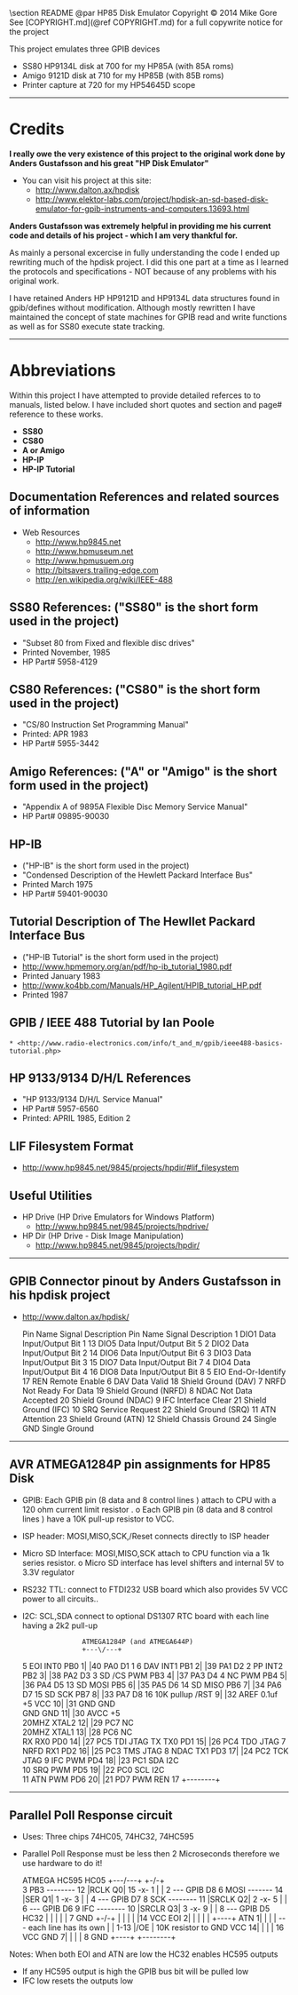 \section README
 @par HP85 Disk Emulator Copyright &copy; 2014 Mike Gore
 See [COPYRIGHT.md](@ref COPYRIGHT.md) for a full copywrite notice for the project

 This project emulates three GPIB devices
  * SS80 HP9134L disk at 700 for my HP85A (with 85A roms)
  * Amigo 9121D disk  at 710 for my HP85B (with 85B roms)
  * Printer capture   at 720 for my HP54645D scope

___

# Credits

<b>I really owe the very existence of this project to the original work done by Anders Gustafsson and his great "HP Disk Emulator" </b>
 * You can visit his project at this site:
   * <http://www.dalton.ax/hpdisk>
   * <http://www.elektor-labs.com/project/hpdisk-an-sd-based-disk-emulator-for-gpib-instruments-and-computers.13693.html>

 <b>Anders Gustafsson was extremely helpful in providing me his current 
 code and details of his project - which I am very thankful for.</b>

 As mainly a personal excercise in fully understanding the code I 
 ended up rewriting much of the hpdisk project. I did this one part at a 
 time as I learned the protocols and specifications - NOT because of any 
 problems with his original work. 

 I have retained Anders HP HP9121D and HP9134L data structures found
 in gpib/defines without modification. Although mostly rewritten I have 
 maintained the concept of state machines for GPIB read and write functions 
 as well as for SS80 execute state tracking. 

___
# Abbreviations
Within this project I have attempted to provide detailed referces 
to to manuals, listed below.  I have included short quotes and 
section and page# reference to these works.
 * <b>SS80</b>
 * <b>CS80</b>
 * <b>A or Amigo</b>
 * <b>HP-IP</b>
 * <b>HP-IP Tutorial</b>

## Documentation References and related sources of information
 * Web Resources
   * <http://www.hp9845.net>
   * <http://www.hpmuseum.net>
   * <http://www.hpmusuem.org>
   * <http://bitsavers.trailing-edge.com>
   * <http://en.wikipedia.org/wiki/IEEE-488>

## SS80 References: ("SS80" is the short form used in the project)
   * "Subset 80 from Fixed and flexible disc drives"
   * Printed November, 1985
   * HP Part# 5958-4129 

## CS80 References: ("CS80" is the short form used in the project)
   * "CS/80 Instruction Set Programming Manual"
   * Printed: APR 1983
   * HP Part# 5955-3442

## Amigo References: ("A" or "Amigo" is the short form used in the project)
   * "Appendix A of 9895A Flexible Disc Memory Service Manual"
   * HP Part# 09895-90030

## HP-IB
   * ("HP-IB" is the short form used in the project)
   * "Condensed Description of the Hewlett Packard Interface Bus"
   * Printed March 1975
   * HP Part# 59401-90030

## Tutorial Description of The Hewllet Packard Interface Bus
   * ("HP-IB Tutorial" is the short form used in the project)
   * <http://www.hpmemory.org/an/pdf/hp-ib_tutorial_1980.pdf>
   * Printed January 1983
   * <http://www.ko4bb.com/Manuals/HP_Agilent/HPIB_tutorial_HP.pdf>
   * Printed 1987

## GPIB / IEEE 488 Tutorial by Ian Poole
    * <http://www.radio-electronics.com/info/t_and_m/gpib/ieee488-basics-tutorial.php>

## HP 9133/9134 D/H/L References
   * "HP 9133/9134 D/H/L Service Manual"
   * HP Part# 5957-6560
   * Printed: APRIL 1985, Edition 2

## LIF Filesystem Format
   * <http://www.hp9845.net/9845/projects/hpdir/#lif_filesystem>

## Useful Utilities
   * HP Drive  (HP Drive Emulators for Windows Platform)
     * <http://www.hp9845.net/9845/projects/hpdrive/>
   * HP Dir    (HP Drive - Disk Image Manipulation)
     * <http://www.hp9845.net/9845/projects/hpdir/>

___

## GPIB Connector pinout by Anders Gustafsson in his hpdisk project
  * http://www.dalton.ax/hpdisk/


    Pin Name 	Signal Description       Pin    Name 	Signal Description 
    1   DIO1 	Data Input/Output Bit 1  13 	DIO5 	Data Input/Output Bit 5 
    2   DIO2 	Data Input/Output Bit 2  14 	DIO6 	Data Input/Output Bit 6 
    3   DIO3 	Data Input/Output Bit 3  15 	DIO7 	Data Input/Output Bit 7 
    4   DIO4 	Data Input/Output Bit 4  16 	DIO8 	Data Input/Output Bit 8 
    5   EIO 	End-Or-Identify          17 	REN 	Remote Enable 
    6   DAV 	Data Valid               18 	Shield 	Ground (DAV) 
    7   NRFD 	Not Ready For Data       19 	Shield 	Ground (NRFD) 
    8   NDAC 	Not Data Accepted        20 	Shield 	Ground (NDAC) 
    9   IFC 	Interface Clear          21 	Shield 	Ground (IFC) 
    10  SRQ 	Service Request          22 	Shield 	Ground (SRQ) 
    11  ATN 	Attention                23 	Shield 	Ground (ATN) 
    12  Shield  Chassis Ground           24     Single GND Single Ground
___

## AVR ATMEGA1284P pin assignments for HP85 Disk
  * GPIB:  Each GPIB pin (8 data and 8 control lines ) attach to CPU with a 120 ohm current limit resistor .
o	Each GPIB pin (8 data and 8 control lines ) have a 10K pull-up resistor to VCC.
  * ISP header: MOSI,MISO,SCK,/Reset connects directly to ISP header
  * Micro SD Interface: MOSI,MISO,SCK attach to CPU function via a 1k series resistor.
o	Micro SD interface has level shifters and internal 5V to 3.3V regulator
  * RS232 TTL: connect to FTDI232 USB  board which also provides 5V VCC power to all circuits..
  * I2C: SCL,SDA connect to optional DS1307 RTC board with each line having a 2k2 pull-up


                       ATMEGA1284P (and ATMEGA644P) 
                       +---\/---+ 
     5 EOI INT0  PB0  1|        |40  PA0      D1  1 
     6 DAV INT1  PB1  2|        |39  PA1      D2  2 
       PP  INT2  PB2  3|        |38  PA2      D3  3 
    SD /CS  PWM  PB3  4|        |37  PA3      D4  4 
       NC   PWM  PB4  5|        |36  PA4      D5 13 
    SD     MOSI  PB5  6|        |35  PA5      D6 14 
    SD     MISO  PB6  7|        |34  PA6      D7 15 
    SD      SCK  PB7  8|        |33  PA7      D8 16 
    10K pullup  /RST  9|        |32  AREF     0.1uf 
       +5        VCC 10|        |31  GND      GND   
       GND       GND 11|        |30  AVCC     +5    
    20MHZ      XTAL2 12|        |29  PC7      NC    
    20MHZ      XTAL1 13|        |28  PC6      NC    
       RX   RX0  PD0 14|        |27  PC5  TDI JTAG 
       TX   TX0  PD1 15|        |26  PC4  TDO JTAG 
     7 NRFD RX1  PD2 16|        |25  PC3  TMS JTAG 
     8 NDAC TX1  PD3 17|        |24  PC2  TCK JTAG 
     9 IFC  PWM  PD4 18|        |23  PC1  SDA I2C   
    10 SRQ  PWM  PD5 19|        |22  PC0  SCL I2C  
    11 ATN  PWM  PD6 20|        |21  PD7  PWM REN 17 
                       +--------+ 
___ 

## Parallel Poll Response circuit
  * Uses: Three chips 74HC05, 74HC32, 74HC595
  * Parallel Poll Response must be less then 2 Microseconds therefore we use hardware to do it!


     ATMEGA	           HC595            HC05 
                       +---\/---+          +-\/-+  
     3 PB3 -------- 12 |RCLK  Q0| 15 -x- 1 |    | 2 --- GPIB D8 
     6 MOSI ------- 14 |SER   Q1| 1  -x- 3 |    | 4 --- GPIB D7 
     8 SCK -------- 11 |SRCLK Q2| 2  -x- 5 |    | 6 --- GPIB D6 
     9 IFC -------- 10 |SRCLR Q3| 3  -x- 9 |    | 8 --- GPIB D5 
           HC32        |        |     |    |    | 7 GND 
           +-\/-+      |        |     |    |    |14 VCC 
      EOI 2|    |      |        |     |    +----+ 
      ATN 1|    |      |        |     \--- each line has its own 
           |    | 1-13 |/OE     |          10K resistor to GND 
     VCC 14|    |      |        | 16 VCC 
     GND  7|    |      |        |  8 GND 
           +----+      +--------+ 
      
Notes: When both EOI and ATN are low the HC32 enables HC595 outputs
  * If any HC595 output is high the GPIB bus bit will be pulled low
  * IFC low resets the outputs low
